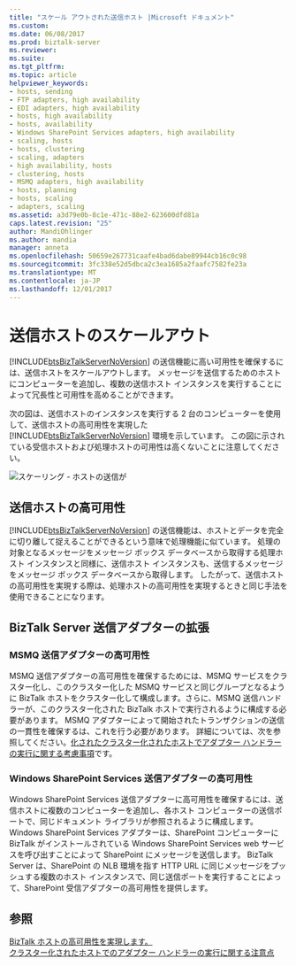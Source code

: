 ```yaml
---
title: "スケール アウトされた送信ホスト |Microsoft ドキュメント"
ms.custom: 
ms.date: 06/08/2017
ms.prod: biztalk-server
ms.reviewer: 
ms.suite: 
ms.tgt_pltfrm: 
ms.topic: article
helpviewer_keywords:
- hosts, sending
- FTP adapters, high availability
- EDI adapters, high availability
- hosts, high availability
- hosts, availability
- Windows SharePoint Services adapters, high availability
- scaling, hosts
- hosts, clustering
- scaling, adapters
- high availability, hosts
- clustering, hosts
- MSMQ adapters, high availability
- hosts, planning
- hosts, scaling
- adapters, scaling
ms.assetid: a3d79e0b-8c1e-471c-88e2-623600dfd81a
caps.latest.revision: "25"
author: MandiOhlinger
ms.author: mandia
manager: anneta
ms.openlocfilehash: 50659e267731caafe4bad6dabe89944cb16c0c98
ms.sourcegitcommit: 3fc338e52d5dbca2c3ea1685a2faafc7582fe23a
ms.translationtype: MT
ms.contentlocale: ja-JP
ms.lasthandoff: 12/01/2017
---
```

# <a name="scaled-out-sending-hosts"></a>送信ホストのスケールアウト
[!INCLUDE[btsBizTalkServerNoVersion](../includes/btsbiztalkservernoversion-md.md)] の送信機能に高い可用性を確保するには、送信ホストをスケールアウトします。 メッセージを送信するためのホストにコンピューターを追加し、複数の送信ホスト インスタンスを実行することによって冗長性と可用性を高めることができます。  
  
 次の図は、送信ホストのインスタンスを実行する 2 台のコンピューターを使用して、送信ホストの高可用性を実現した [!INCLUDE[btsBizTalkServerNoVersion](../includes/btsbiztalkservernoversion-md.md)] 環境を示しています。 この図に示されている受信ホストおよび処理ホストの可用性は高くないことに注意してください。  
  
 ![スケーリング &#45; ホストの送信が](../core/media/tdi-ha-scalesend.gif "TDI_HA_ScaleSend")  
  
## <a name="high-availability-for-sending-hosts"></a>送信ホストの高可用性  
 [!INCLUDE[btsBizTalkServerNoVersion](../includes/btsbiztalkservernoversion-md.md)] の送信機能は、ホストとデータを完全に切り離して捉えることができるという意味で処理機能に似ています。 処理の対象となるメッセージをメッセージ ボックス データベースから取得する処理ホスト インスタンスと同様に、送信ホスト インスタンスも、送信するメッセージをメッセージ ボックス データベースから取得します。 したがって、送信ホストの高可用性を実現する際は、処理ホストの高可用性を実現するときと同じ手法を使用できることになります。  
  
## <a name="scaling-the-biztalk-server-send-adapters"></a>BizTalk Server 送信アダプターの拡張  
  
### <a name="high-availability-for-the-msmq-send-adapter"></a>MSMQ 送信アダプターの高可用性  
 MSMQ 送信アダプターの高可用性を確保するためには、MSMQ サービスをクラスター化し、このクラスター化した MSMQ サービスと同じグループとなるように BizTalk ホストをクラスター化して構成します。さらに、MSMQ 送信ハンドラーが、このクラスター化された BizTalk ホストで実行されるように構成する必要があります。 MSMQ アダプターによって開始されたトランザクションの送信の一貫性を確保するは、これを行う必要があります。 詳細については、次を参照してください。[化されたクラスター化されたホストでアダプター ハンドラーの実行に関する考慮事項](../core/considerations-for-running-adapter-handlers-within-a-clustered-host1.md)です。  
  
### <a name="high-availability-for-the-windows-sharepoint-services-send-adapter"></a>Windows SharePoint Services 送信アダプターの高可用性  
 Windows SharePoint Services 送信アダプターに高可用性を確保するには、送信ホストに複数のコンピューターを追加し、各ホスト コンピューターの送信ポートで、同じドキュメント ライブラリが参照されるように構成します。 Windows SharePoint Services アダプターは、SharePoint コンピューターに BizTalk がインストールされている Windows SharePoint Services web サービスを呼び出すことによって SharePoint にメッセージを送信します。 BizTalk Server は、SharePoint の NLB 環境を指す HTTP URL に同じメッセージをプッシュする複数のホスト インスタンスで、同じ送信ポートを実行することによって、SharePoint 受信アダプターの高可用性を提供します。  
  
## <a name="see-also"></a>参照  
 [BizTalk ホストの高可用性を実現します。](../core/providing-high-availability-for-biztalk-hosts.md)   
 [クラスター化されたホストでのアダプター ハンドラーの実行に関する注意点](../core/considerations-for-running-adapter-handlers-within-a-clustered-host1.md)